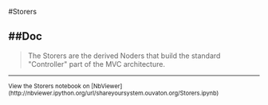 
<!--
FrozenIsBool False
-->

#Storers

##Doc
----


> 
> The Storers are the derived Noders that build the standard "Controller"
> part of the MVC architecture.
> 
> 

----

<small>
View the Storers notebook on [NbViewer](http://nbviewer.ipython.org/url/shareyoursystem.ouvaton.org/Storers.ipynb)
</small>

